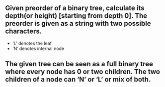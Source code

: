 ## Given preorder of a binary tree, calculate its depth(or height) [starting from depth 0]. The preorder is given as a string with two possible characters.

- ‘L’ denotes the leaf
- ‘N’ denotes internal node

## The given tree can be seen as a full binary tree where every node has 0 or two children. The two children of a node can ‘N’ or ‘L’ or mix of both.
